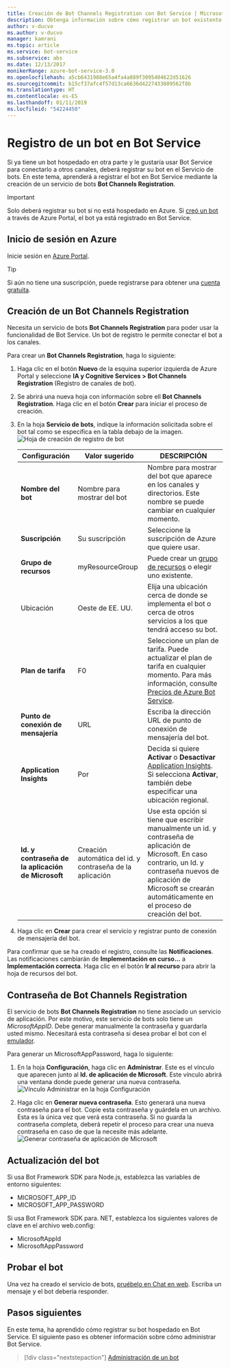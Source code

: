 ```yaml
---
title: Creación de Bot Channels Registration con Bot Service | Microsoft Docs
description: Obtenga información sobre cómo registrar un bot existente en Bot Service.
author: v-ducvo
ms.author: v-ducvo
manager: kamrani
ms.topic: article
ms.service: bot-service
ms.subservice: abs
ms.date: 12/13/2017
monikerRange: azure-bot-service-3.0
ms.openlocfilehash: a5cb6431988e65a4fa4a889f3095404622d51626
ms.sourcegitcommit: b15cf37afc4f57d13ca6636d4227433809562f8b
ms.translationtype: HT
ms.contentlocale: es-ES
ms.lasthandoff: 01/11/2019
ms.locfileid: "54224450"
---
```

# <a name="register-a-bot-with-bot-service"></a>Registro de un bot en Bot Service



Si ya tiene un bot hospedado en otra parte y le gustaría usar Bot Service para conectarlo a otros canales, deberá registrar su bot en el Servicio de bots. En este tema, aprenderá a registrar el bot en Bot Service mediante la creación de un servicio de bots **Bot Channels Registration**.

> [!IMPORTANT] 
> Solo deberá registrar su bot si no está hospedado en Azure. Si [creó un bot](bot-service-quickstart.md) a través de Azure Portal, el bot ya está registrado en Bot Service.

## <a name="log-in-to-azure"></a>Inicio de sesión en Azure
Inicie sesión en [Azure Portal](http://portal.azure.com).

> [!TIP]
> Si aún no tiene una suscripción, puede registrarse para obtener una <a href="https://azure.microsoft.com/en-us/free/" target="_blank">cuenta gratuita</a>.

## <a name="create-a-bot-channels-registration"></a>Creación de un Bot Channels Registration
Necesita un servicio de bots **Bot Channels Registration** para poder usar la funcionalidad de Bot Service. Un bot de registro le permite conectar el bot a los canales.

Para crear un **Bot Channels Registration**, haga lo siguiente:

1. Haga clic en el botón **Nuevo** de la esquina superior izquierda de Azure Portal y seleccione **IA y Cognitive Services > Bot Channels Registration** (Registro de canales de bot). 

2. Se abrirá una nueva hoja con información sobre ell **Bot Channels Registration**. Haga clic en el botón **Crear** para iniciar el proceso de creación. 

3. En la hoja **Servicio de bots**, indique la información solicitada sobre el bot tal como se especifica en la tabla debajo de la imagen.  <br/>
   ![Hoja de creación de registro de bot](~/media/azure-bot-quickstarts/registration-create-bot-service-blade.png)


   |                    Configuración                     |         Valor sugerido         |                                                                                                  DESCRIPCIÓN                                                                                                  |
   |------------------------------------------------|---------------------------------|---------------------------------------------------------------------------------------------------------------------------------------------------------------------------------------------------------------|
   |           <strong>Nombre del bot</strong>            |     Nombre para mostrar del bot     |                                                  Nombre para mostrar del bot que aparece en los canales y directorios. Este nombre se puede cambiar en cualquier momento.                                                  |
   |         <strong>Suscripción</strong>          |        Su suscripción        |                                                                                Seleccione la suscripción de Azure que quiere usar.                                                                                 |
   |        <strong>Grupo de recursos</strong>         |         myResourceGroup         |                                 Puede crear un [grupo de recursos](/azure/azure-resource-manager/resource-group-overview#resource-groups) o elegir uno existente.                                  |
   |                    Ubicación                    |             Oeste de EE. UU.             |                                                        Elija una ubicación cerca de donde se implementa el bot o cerca de otros servicios a los que tendrá acceso su bot.                                                         |
   |         <strong>Plan de tarifa</strong>          |               F0                |             Seleccione un plan de tarifa. Puede actualizar el plan de tarifa en cualquier momento. Para más información, consulte [Precios de Azure Bot Service](https://azure.microsoft.com/en-us/pricing/details/bot-service/).              |
   |      <strong>Punto de conexión de mensajería</strong>       |               URL               |                                                                               Escriba la dirección URL de punto de conexión de mensajería del bot.                                                                                |
   |     <strong>Application Insights</strong>      |               Por                | Decida si quiere <strong>Activar</strong> o <strong>Desactivar</strong> [Application Insights](bot-service-manage-analytics.md). Si selecciona <strong>Activar</strong>, también debe especificar una ubicación regional. |
   | <strong>Id. y contraseña de la aplicación de Microsoft</strong> | Creación automática del id. y contraseña de la aplicación |              Use esta opción si tiene que escribir manualmente un id. y contraseña de aplicación de Microsoft. En caso contrario, un Id. y contraseña nuevos de aplicación de Microsoft se crearán automáticamente en el proceso de creación del bot.               |


4. Haga clic en **Crear** para crear el servicio y registrar punto de conexión de mensajería del bot.

Para confirmar que se ha creado el registro, consulte las **Notificaciones**. Las notificaciones cambiarán de **Implementación en curso...** a **Implementación correcta**. Haga clic en el botón **Ir al recurso** para abrir la hoja de recursos del bot. 

## <a name="bot-channels-registration-password"></a>Contraseña de Bot Channels Registration

El servicio de bots **Bot Channels Registration** no tiene asociado un servicio de aplicación. Por este motivo, este servicio de bots solo tiene un *MicrosoftAppID*. Debe generar manualmente la contraseña y guardarla usted mismo. Necesitará esta contraseña si desea probar el bot con el [emulador](bot-service-debug-emulator.md).

Para generar un MicrosoftAppPassword, haga lo siguiente:

1. En la hoja **Configuración**, haga clic en **Administrar**. Este es el vínculo que aparecen junto al **Id. de aplicación de Microsoft**. Este vínculo abrirá una ventana donde puede generar una nueva contraseña. <br/>
  ![Vínculo Administrar en la hoja Configuración](~/media/azure-bot-quickstarts/registration-settings-manage-link.png)

2. Haga clic en **Generar nueva contraseña**. Esto generará una nueva contraseña para el bot. Copie esta contraseña y guárdela en un archivo. Esta es la única vez que verá esta contraseña. Si no guarda la contraseña completa, deberá repetir el proceso para crear una nueva contraseña en caso de que la necesite más adelante. <br/>
  ![Generar contraseña de aplicación de Microsoft](~/media/azure-bot-quickstarts/registration-generate-app-password.png)

## <a name="update-the-bot"></a>Actualización del bot

Si usa Bot Framework SDK para Node.js, establezca las variables de entorno siguientes:

* MICROSOFT_APP_ID
* MICROSOFT_APP_PASSWORD

Si usa Bot Framework SDK para. NET, establezca los siguientes valores de clave en el archivo web.config:

* MicrosoftAppId
* MicrosoftAppPassword

## <a name="test-the-bot"></a>Probar el bot

Una vez ha creado el servicio de bots, [pruébelo en Chat en web](bot-service-manage-test-webchat.md). Escriba un mensaje y el bot debería responder.

## <a name="next-steps"></a>Pasos siguientes

En este tema, ha aprendido cómo registrar su bot hospedado en Bot Service. El siguiente paso es obtener información sobre cómo administrar Bot Service.

> [!div class="nextstepaction"]
> [Administración de un bot](bot-service-manage-overview.md)

